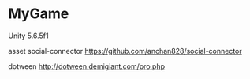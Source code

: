 # MyGame
Unity 5.6.5f1

asset
social-connector
https://github.com/anchan828/social-connector

dotween
http://dotween.demigiant.com/pro.php